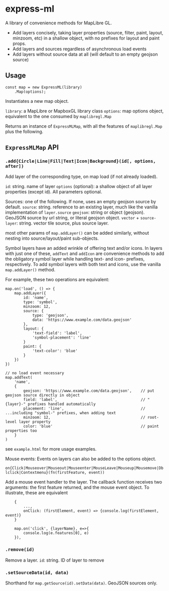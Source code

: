 # express-ml

A library of convenience methods for MapLibre GL. 

- Add layers concisely, taking layer properties (source, filter, paint, layout, minzoom, etc) in a shallow object, with no prefixes for layout and paint props.
- Add layers and sources regardless of asynchronous load events
- Add layers without source data at all (will default to an empty geojson source)

## Usage

```
const map = new ExpressML(library)
    .Map(options);
```

Instantiates a new map object.

`library`: a MapLibre or MapboxGL library class
`options`: map options object, equivalent to the one consumed by `maplibregl.Map`

Returns an instance of `ExpressMLMap`, with all the features of `maplibregl.Map` plus the following.

## `ExpressMLMap` API

### `.add{Circle|Line|Fill|Text|Icon|Background}(id[, options, after])`

Add layer of the corresponding type, on map load (if not already loaded). 

`id`: string. name of layer
`options` (optional): a shallow object of all layer properties (except id). All parameters optional.

Sources: one of the following. If none, uses an empty geojson source by default.
`source`: string. reference to an existing layer, much like the vanilla implementation of `layer.source` 
`geojson`: string or object (geojson). GeoJSON source by url string, or literal geojson object.
`vector` + `source-layer`: string. vector tile source, plus source layer.

most other params of `map.addLayer()` can be added similarly, without nesting into source/layout/paint sub-objects. 

Symbol layers have an added wrinkle of offering text and/or icons. In layers with just one of these, `addText` and `addIcon` are convenience methods to add the obligatory symbol layer while handling text- and icon- prefixes, respectively. To add symbol layers with both text and icons, use the vanilla `map.addLayer()` method.



For example, these two operations are equivalent:

```
map.on('load', () => {
    map.addLayer({
        id: 'name', 
        type: 'symbol',
        minzoom: 12,
        source: {
            type: 'geojson',
            data: 'https://www.example.com/data.geojson'
        }, 
        layout: {
            'text-field': 'label', 
            'symbol-placement': 'line'
        }
        paint: {
            'text-color': 'blue'
        }
    })
})

```

```
// no load event necessary
map.addText(                                                
    'name', 
    {
        geojson: 'https://www.example.com/data.geojson',    // put geojson source directly in object
        field: 'label',                                     // "{layer}-" prefixes handled automatically
        placement: 'line',                                  // ...including "symbol-" prefixes, when adding text
        minzoom: 12,                                        // root-level layer property
        color: 'blue'                                       // paint properties too 
    }
)
```

see `example.html` for more usage examples.

Mouse events: 
Events on layers can also be added to the options object.

`on{Click|Mouseover|Mouseout|Mouseenter|MouseLeave|Mouseup|Mousemove|Dblclick|Contextmenu}(fn(firstFeature, event))`

Add a mouse event handler to the layer. The callback function receives two arguments: the first feature returned, and the mouse event object. To illustrate, these are equivalent

```
    {
        ...,
        onClick: (firstElement, event) => {console.log(firstElement, event)}
    }
```

```
    map.on('click', {layerName}, e=>{
        console.log(e.features[0], e)
    }), 
```

### `.remove(id)`

Remove a layer.
`id`: string. ID of layer to remove

### `.setSourceData(id, data)`

Shorthand for `map.getSource(id).setData(data)`. GeoJSON sources only.
